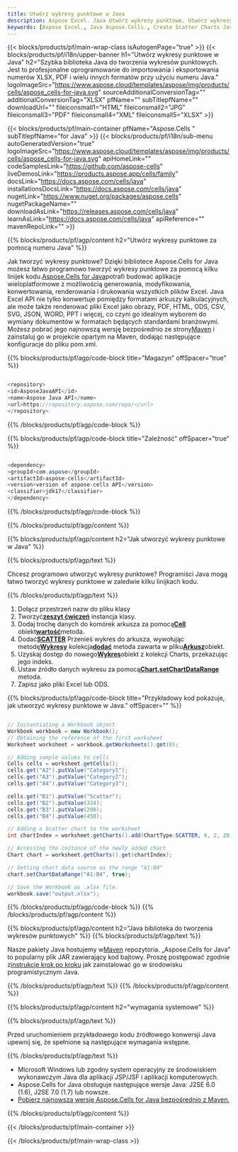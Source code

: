 ```yaml
---
title: Utwórz wykresy punktowe w Java
description: Aspose Excel. Java Utwórz wykresy punktowe. Utwórz wykresy punktowe Java. Utwórz wykresy punktowe w Java. Wygeneruj wykresy punktowe za pomocą Java.
keywords: [Aspose Excel., Java Aspose.Cells., Create Scatter Charts Java., Create Scatter Charts in Java., Generate Scatter Charts in Java]
---
```

{{< blocks/products/pf/main-wrap-class isAutogenPage="true" >}}
{{< blocks/products/pf/i18n/upper-banner h1="Utwórz wykresy punktowe w Java" h2="Szybka biblioteka Java do tworzenia wykresów punktowych. Jest to profesjonalne oprogramowanie do importowania i eksportowania numerów XLSX, PDF i wielu innych formatów przy użyciu numeru Java." logoImageSrc="https://www.aspose.cloud/templates/aspose/img/products/cells/aspose_cells-for-java.svg" sourceAdditionalConversionTag="" additionalConversionTag="XLSX" pfName="" subTitlepfName="" downloadUrl="" fileiconsmall1="HTML" fileiconsmall2="JPG" fileiconsmall3="PDF" fileiconsmall4="XML" fileiconsmall5="XLSX" >}}

{{< blocks/products/pf/main-container pfName="Aspose.Cells " subTitlepfName="for Java" >}}
{{< blocks/products/pf/i18n/sub-menu autoGeneratedVersion="true" logoImageSrc="https://www.aspose.cloud/templates/aspose/img/products/cells/aspose_cells-for-java.svg" apiHomeLink="" codeSamplesLink="https://github.com/aspose-cells" liveDemosLink="https://products.aspose.app/cells/family" docsLink="https://docs.aspose.com/cells/java" installationsDocsLink="https://docs.aspose.com/cells/java" nugetLink="https://www.nuget.org/packages/aspose.cells" nugetPackageName="" downloadAsLink="https://releases.aspose.com/cells/java" learnAsLink="https://docs.aspose.com/cells/java" apiReference="" mavenRepoLink="" >}}

{{% blocks/products/pf/agp/content h2="Utwórz wykresy punktowe za pomocą numeru Java" %}}

 Jak tworzyć wykresy punktowe? Dzięki bibliotece Aspose.Cells for Java możesz łatwo programowo tworzyć wykresy punktowe za pomocą kilku linijek kodu.[Aspose.Cells for Java](https://products.aspose.com/cells/java)potrafi budować aplikacje wieloplatformowe z możliwością generowania, modyfikowania, konwertowania, renderowania i drukowania wszystkich plików Excel. Java Excel API nie tylko konwertuje pomiędzy formatami arkuszy kalkulacyjnych, ale może także renderować pliki Excel jako obrazy, PDF, HTML, ODS, CSV, SVG, JSON, WORD, PPT i więcej, co czyni go idealnym wyborem do wymiany dokumentów w formatach będących standardami branżowymi. Możesz pobrać jego najnowszą wersję bezpośrednio ze strony[Maven](https://repository.aspose.com/webapp/#/artifacts/browse/tree/General/repo/com/aspose/aspose-cells) i zainstaluj go w projekcie opartym na Maven, dodając następujące konfiguracje do pliku pom.xml.

{{% blocks/products/pf/agp/code-block title="Magazyn" offSpacer="true" %}}

```cs

<repository>
<id>AsposeJavaAPI</id>
<name>Aspose Java API</name>
<url>https://repository.aspose.com/repo/</url>
</repository>

```

{{% /blocks/products/pf/agp/code-block %}}

{{% blocks/products/pf/agp/code-block title="Zależność" offSpacer="true" %}}

```cs

<dependency>
<groupId>com.aspose</groupId>
<artifactId>aspose-cells</artifactId>
<version>version of aspose-cells API</version>
<classifier>jdk17</classifier>
</dependency>

```

{{% /blocks/products/pf/agp/code-block %}}

{{% /blocks/products/pf/agp/content %}}



{{% blocks/products/pf/agp/content h2="Jak utworzyć wykresy punktowe w Java" %}}

{{% blocks/products/pf/agp/text %}}

Chcesz programowo utworzyć wykresy punktowe? Programiści Java mogą łatwo tworzyć wykresy punktowe w zaledwie kilku linijkach kodu.

{{% /blocks/products/pf/agp/text %}}

1. Dołącz przestrzeń nazw do pliku klasy
1.  Tworzyć[**zeszyt ćwiczeń**](https://reference.aspose.com/cells/java/com.aspose.cells/workbook/) instancja klasy.
1.  Dodaj trochę danych do komórek arkusza za pomocą[**Cell**](https://reference.aspose.com/cells/java/com.aspose.cells/cell/) obiekt[**wartość**](https://reference.aspose.com/cells/java/com.aspose.cells/cell/#putValue-int-)metoda.
1.  Dodać[**SCATTER**](https://reference.aspose.com/cells/java/com.aspose.cells/charttype/) Przenieś wykres do arkusza, wywołując metodę[**Wykresy**](https://reference.aspose.com/cells/java/com.aspose.cells/chartcollection/) kolekcja[**dodać**](https://reference.aspose.com/cells/java/com.aspose.cells/chartcollection/#add-int-int-int-int-int-) metoda zawarta w pliku[**Arkusz**](https://reference.aspose.com/cells/java/com.aspose.cells/worksheet/)obiekt.
1.  Uzyskaj dostęp do nowego[**Wykres**](https://reference.aspose.com/cells/java/com.aspose.cells/chart/)obiekt z kolekcji Charts, przekazując jego indeks.
1.  Ustaw źródło danych wykresu za pomocą[**Chart.setChartDataRange**](https://reference.aspose.com/cells/java/com.aspose.cells/chart/#setChartDataRange-java.lang.String-boolean-) metoda.
1. Zapisz jako pliki Excel lub ODS.

{{% blocks/products/pf/agp/code-block title="Przykładowy kod pokazuje, jak utworzyć wykresy punktowe w Java." offSpacer="" %}}

```cs

// Instantiating a Workbook object
Workbook workbook = new Workbook();
// Obtaining the reference of the first worksheet
Worksheet worksheet = workbook.getWorksheets().get(0);

// Adding sample values to cells
Cells cells = worksheet.getCells();
cells.get("A2").putValue("Category1");
cells.get("A3").putValue("Category2");
cells.get("A4").putValue("Category3");

cells.get("B1").putValue("Scatter");
cells.get("B2").putValue(324);
cells.get("B3").putValue(200);
cells.get("B4").putValue(450);

// Adding a Scatter chart to the worksheet
int chartIndex = worksheet.getCharts().add(ChartType.SCATTER, 6, 2, 20, 10);

// Accessing the instance of the newly added chart
Chart chart = worksheet.getCharts().get(chartIndex);

// Setting chart data source as the range "A1:B4"
chart.setChartDataRange("A1:B4", true);

// Save the Workbook as .xlsx file.
workbook.save("output.xlsx");

```

{{% /blocks/products/pf/agp/code-block %}}
{{% /blocks/products/pf/agp/content %}}

{{% blocks/products/pf/agp/content h2="Java biblioteka do tworzenia wykresów punktowych" %}}
{{% blocks/products/pf/agp/text %}}

 Nasze pakiety Java hostujemy w[Maven](https://repository.aspose.com/webapp/#/artifacts/browse/tree/General/repo/com/aspose/aspose-cells) repozytoria. „Aspose.Cells for Java” to popularny plik JAR zawierający kod bajtowy. Proszę postępować zgodnie z[instrukcje krok po kroku](https://docs.aspose.com/cells/java/installation/) jak zainstalować go w środowisku programistycznym Java.

{{% /blocks/products/pf/agp/text %}}
{{% /blocks/products/pf/agp/content %}}

{{% blocks/products/pf/agp/content h2="wymagania systemowe" %}}

{{% blocks/products/pf/agp/text %}}

 Przed uruchomieniem przykładowego kodu źródłowego konwersji Java upewnij się, że spełnione są następujące wymagania wstępne.

{{% /blocks/products/pf/agp/text %}}

- Microsoft Windows lub zgodny system operacyjny ze środowiskiem wykonawczym Java dla aplikacji JSP/JSF i aplikacji komputerowych.
- Aspose.Cells for Java obsługuje następujące wersje Java: J2SE 6.0 (1.6), J2SE 7.0 (1.7) lub nowsze.
- [Pobierz najnowszą wersję Aspose.Cells for Java bezpośrednio z Maven.](https://docs.aspose.com/cells/java/installation/) 

{{% /blocks/products/pf/agp/content %}}


{{< /blocks/products/pf/main-container >}}
    
{{< /blocks/products/pf/main-wrap-class >}}
